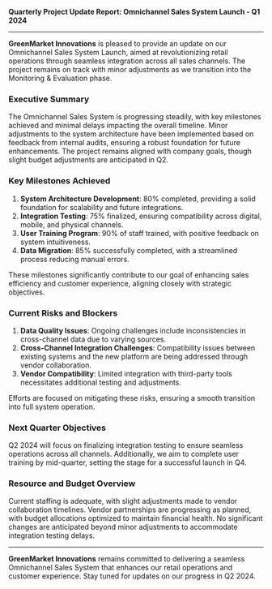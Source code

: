 

**Quarterly Project Update Report: Omnichannel Sales System Launch - Q1 2024**

---

**GreenMarket Innovations** is pleased to provide an update on our Omnichannel Sales System Launch, aimed at revolutionizing retail operations through seamless integration across all sales channels. The project remains on track with minor adjustments as we transition into the Monitoring & Evaluation phase.

### Executive Summary

The Omnichannel Sales System is progressing steadily, with key milestones achieved and minimal delays impacting the overall timeline. Minor adjustments to the system architecture have been implemented based on feedback from internal audits, ensuring a robust foundation for future enhancements. The project remains aligned with company goals, though slight budget adjustments are anticipated in Q2.

### Key Milestones Achieved

1. **System Architecture Development**: 80% completed, providing a solid foundation for scalability and future integrations.
2. **Integration Testing**: 75% finalized, ensuring compatibility across digital, mobile, and physical channels.
3. **User Training Program**: 90% of staff trained, with positive feedback on system intuitiveness.
4. **Data Migration**: 85% successfully completed, with a streamlined process reducing manual errors.

These milestones significantly contribute to our goal of enhancing sales efficiency and customer experience, aligning closely with strategic objectives.

### Current Risks and Blockers

1. **Data Quality Issues**: Ongoing challenges include inconsistencies in cross-channel data due to varying sources.
2. **Cross-Channel Integration Challenges**: Compatibility issues between existing systems and the new platform are being addressed through vendor collaboration.
3. **Vendor Compatibility**: Limited integration with third-party tools necessitates additional testing and adjustments.

Efforts are focused on mitigating these risks, ensuring a smooth transition into full system operation.

### Next Quarter Objectives

Q2 2024 will focus on finalizing integration testing to ensure seamless operations across all channels. Additionally, we aim to complete user training by mid-quarter, setting the stage for a successful launch in Q4.

### Resource and Budget Overview

Current staffing is adequate, with slight adjustments made to vendor collaboration timelines. Vendor partnerships are progressing as planned, with budget allocations optimized to maintain financial health. No significant changes are anticipated beyond minor adjustments to accommodate integration testing delays.

---

**GreenMarket Innovations** remains committed to delivering a seamless Omnichannel Sales System that enhances our retail operations and customer experience. Stay tuned for updates on our progress in Q2 2024.